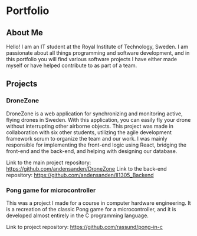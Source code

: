 # Portfolio

## About Me
Hello! I am an IT student at the Royal Institute of Technology, Sweden. I am passionate about all things programming and software development, and in this portfolio you will find various software projects I have either made myself or have helped contribute to as part of a team.

## Projects

### DroneZone
DroneZone is a web application for synchronizing and monitoring active, flying drones in Sweden. With this application, you can easily fly your drone without interrupting other airborne objects. This project was made in collaboration with six other students, utilizing the agile development framework scrum to organize the team and our work. I was mainly responsible for implementing the front-end logic using React, bridging the front-end and the back-end, and helping with designing our database.

Link to the main project repository:
https://github.com/andensanden/DroneZone
Link to the back-end repository:
https://github.com/andensanden/II1305_Backend

### Pong game for microcontroller
This was a project I made for a course in computer hardware engineering. It is a recreation of the classic Pong game for a microcontroller, and it is developed almost entirely in the C programming language.

Link to project repository:
https://github.com/rassund/pong-in-c

